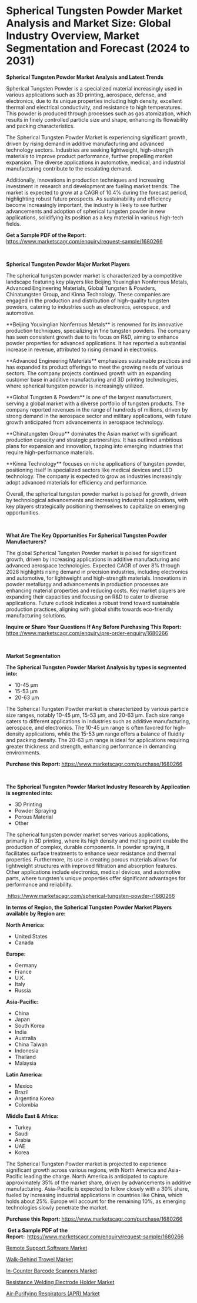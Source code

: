<p><h1>Spherical Tungsten Powder Market Analysis and Market Size: Global Industry Overview, Market Segmentation and Forecast (2024 to 2031)</h1></p><p><strong>Spherical Tungsten Powder Market Analysis and Latest Trends</strong></p>
<p><p>Spherical Tungsten Powder is a specialized material increasingly used in various applications such as 3D printing, aerospace, defense, and electronics, due to its unique properties including high density, excellent thermal and electrical conductivity, and resistance to high temperatures. This powder is produced through processes such as gas atomization, which results in finely controlled particle size and shape, enhancing its flowability and packing characteristics.</p><p>The Spherical Tungsten Powder Market is experiencing significant growth, driven by rising demand in additive manufacturing and advanced technology sectors. Industries are seeking lightweight, high-strength materials to improve product performance, further propelling market expansion. The diverse applications in automotive, medical, and industrial manufacturing contribute to the escalating demand.</p><p>Additionally, innovations in production techniques and increasing investment in research and development are fueling market trends. The market is expected to grow at a CAGR of 10.4% during the forecast period, highlighting robust future prospects. As sustainability and efficiency become increasingly important, the industry is likely to see further advancements and adoption of spherical tungsten powder in new applications, solidifying its position as a key material in various high-tech fields.</p></p>
<p><strong>Get a Sample PDF of the Report:&nbsp;</strong> <a href="https://www.marketscagr.com/enquiry/request-sample/1680266?utm_campaign=1573&utm_medium=2&utm_source=Github&utm_content=ia&utm_term=14102024&utm_id=spherical-tungsten-powder">https://www.marketscagr.com/enquiry/request-sample/1680266</a></p>
<p>&nbsp;</p>
<p><strong>Spherical Tungsten Powder Major Market Players</strong></p>
<p><p>The spherical tungsten powder market is characterized by a competitive landscape featuring key players like Beijing Youxinglian Nonferrous Metals, Advanced Engineering Materials, Global Tungsten & Powders, Chinatungsten Group, and Kinna Technology. These companies are engaged in the production and distribution of high-quality tungsten powders, catering to industries such as electronics, aerospace, and automotive.</p><p>**Beijing Youxinglian Nonferrous Metals** is renowned for its innovative production techniques, specializing in fine tungsten powders. The company has seen consistent growth due to its focus on R&D, aiming to enhance powder properties for advanced applications. It has reported a substantial increase in revenue, attributed to rising demand in electronics.</p><p>**Advanced Engineering Materials** emphasizes sustainable practices and has expanded its product offerings to meet the growing needs of various sectors. The company projects continued growth with an expanding customer base in additive manufacturing and 3D printing technologies, where spherical tungsten powder is increasingly utilized.</p><p>**Global Tungsten & Powders** is one of the largest manufacturers, serving a global market with a diverse portfolio of tungsten products. The company reported revenues in the range of hundreds of millions, driven by strong demand in the aerospace sector and military applications, with future growth anticipated from advancements in aerospace technology.</p><p>**Chinatungsten Group** dominates the Asian market with significant production capacity and strategic partnerships. It has outlined ambitious plans for expansion and innovation, tapping into emerging industries that require high-performance materials.</p><p>**Kinna Technology** focuses on niche applications of tungsten powder, positioning itself in specialized sectors like medical devices and LED technology. The company is expected to grow as industries increasingly adopt advanced materials for efficiency and performance.</p><p>Overall, the spherical tungsten powder market is poised for growth, driven by technological advancements and increasing industrial applications, with key players strategically positioning themselves to capitalize on emerging opportunities.</p></p>
<p>&nbsp;</p>
<p><strong>What Are The Key Opportunities For Spherical Tungsten Powder Manufacturers?</strong></p>
<p><p>The global Spherical Tungsten Powder market is poised for significant growth, driven by increasing applications in additive manufacturing and advanced aerospace technologies. Expected CAGR of over 8% through 2028 highlights rising demand in precision industries, including electronics and automotive, for lightweight and high-strength materials. Innovations in powder metallurgy and advancements in production processes are enhancing material properties and reducing costs. Key market players are expanding their capacities and focusing on R&D to cater to diverse applications. Future outlook indicates a robust trend toward sustainable production practices, aligning with global shifts towards eco-friendly manufacturing solutions.</p></p>
<p><strong>Inquire or Share Your Questions If Any Before Purchasing This Report:</strong> <a href="https://www.marketscagr.com/enquiry/pre-order-enquiry/1680266?utm_campaign=1573&utm_medium=2&utm_source=Github&utm_content=ia&utm_term=14102024&utm_id=spherical-tungsten-powder">https://www.marketscagr.com/enquiry/pre-order-enquiry/1680266</a></p>
<p>&nbsp;</p>
<p><strong>Market Segmentation</strong></p>
<p><strong>The Spherical Tungsten Powder Market Analysis by types is segmented into:</strong></p>
<p><ul><li>10-45 μm</li><li>15-53 μm</li><li>20-63 μm</li></ul></p>
<p><p>The Spherical Tungsten Powder market is characterized by various particle size ranges, notably 10-45 μm, 15-53 μm, and 20-63 μm. Each size range caters to different applications in industries such as additive manufacturing, aerospace, and electronics. The 10-45 μm range is often favored for high-density applications, while the 15-53 μm range offers a balance of fluidity and packing density. The 20-63 μm range is ideal for applications requiring greater thickness and strength, enhancing performance in demanding environments.</p></p>
<p><strong>Purchase this Report:&nbsp;</strong><a href="https://www.marketscagr.com/purchase/1680266?utm_campaign=1573&utm_medium=2&utm_source=Github&utm_content=ia&utm_term=14102024&utm_id=spherical-tungsten-powder">https://www.marketscagr.com/purchase/1680266</a></p>
<p>&nbsp;</p>
<p><strong>The Spherical Tungsten Powder Market Industry Research by Application is segmented into:</strong></p>
<p><ul><li>3D Printing</li><li>Powder Spraying</li><li>Porous Material</li><li>Other</li></ul></p>
<p><p>The spherical tungsten powder market serves various applications, primarily in 3D printing, where its high density and melting point enable the production of complex, durable components. In powder spraying, it facilitates surface treatments to enhance wear resistance and thermal properties. Furthermore, its use in creating porous materials allows for lightweight structures with improved filtration and absorption features. Other applications include electronics, medical devices, and automotive parts, where tungsten's unique properties offer significant advantages for performance and reliability.</p></p>
<p><a href="https://www.marketscagr.com/spherical-tungsten-powder-r1680266?utm_campaign=1573&utm_medium=2&utm_source=Github&utm_content=ia&utm_term=14102024&utm_id=spherical-tungsten-powder">&nbsp;https://www.marketscagr.com/spherical-tungsten-powder-r1680266</a></p>
<p><strong>In terms of Region, the Spherical Tungsten Powder Market Players available by Region are:</strong></p>
<p>
    <p> <strong> North America: </strong>
        <ul>
            <li>United States</li>
            <li>Canada</li>
        </ul>
        </p> 
    <p> <strong> Europe: </strong>
        <ul>
            <li>Germany</li>
            <li>France</li>
            <li>U.K.</li>
            <li>Italy</li>
            <li>Russia</li>
        </ul>
        </p> 
    <p> <strong> Asia-Pacific: </strong>
        <ul>
            <li>China</li>
            <li>Japan</li>
            <li>South Korea</li>
            <li>India</li>
            <li>Australia</li>
            <li>China Taiwan</li>
            <li>Indonesia</li>
            <li>Thailand</li>
            <li>Malaysia</li>
        </ul>
        </p> 
    <p> <strong> Latin America: </strong>
        <ul>
            <li>Mexico</li>
            <li>Brazil</li>
            <li>Argentina Korea</li>
            <li>Colombia</li>
        </ul>
        </p> 
    <p> <strong> Middle East & Africa: </strong>
        <ul>
            <li>Turkey</li>
            <li>Saudi</li>
            <li>Arabia</li>
            <li>UAE</li>
            <li>Korea</li>
        </ul>
    </p>
    </p>
<p><p>The Spherical Tungsten Powder market is projected to experience significant growth across various regions, with North America and Asia-Pacific leading the charge. North America is anticipated to capture approximately 35% of the market share, driven by advancements in additive manufacturing. Asia-Pacific is expected to follow closely with a 30% share, fueled by increasing industrial applications in countries like China, which holds about 25%. Europe will account for the remaining 10%, as emerging technologies slowly penetrate the market.</p></p>
<p><strong>Purchase this Report: </strong><a href="https://www.marketscagr.com/purchase/1680266?utm_campaign=1573&utm_medium=2&utm_source=Github&utm_content=ia&utm_term=14102024&utm_id=spherical-tungsten-powder">https://www.marketscagr.com/purchase/1680266</a></p>
<p>&nbsp;<strong>Get a Sample PDF of the Report:&nbsp;&nbsp;</strong><a href="https://www.marketscagr.com/enquiry/request-sample/1680266?utm_campaign=1573&utm_medium=2&utm_source=Github&utm_content=ia&utm_term=14102024&utm_id=spherical-tungsten-powder">https://www.marketscagr.com/enquiry/request-sample/1680266</a></p>
<p><strong></strong></p>
<p><p><a href="https://www.linkedin.com/pulse/deep-dive-remote-support-software-market-itstrends-fgqte?trk=public_post_embed_feed-article-content&utm_campaign=1573&utm_medium=2&utm_source=Github&utm_content=ia&utm_term=14102024&utm_id=spherical-tungsten-powder">Remote Support Software Market</a></p><p><a href="https://www.linkedin.com/pulse/walk-behind-trowel-market-trends-detailed-study-its-segmentation-q36xe?trk=public_post_embed_feed-article-content&utm_campaign=1573&utm_medium=2&utm_source=Github&utm_content=ia&utm_term=14102024&utm_id=spherical-tungsten-powder">Walk-Behind Trowel Market</a></p><p><a href="https://www.linkedin.com/pulse/in-counter-barcode-scanners-market-segmentation-in-depth-analysis-x9wre?trk=public_post_embed_feed-article-content&utm_campaign=1573&utm_medium=2&utm_source=Github&utm_content=ia&utm_term=14102024&utm_id=spherical-tungsten-powder">In-Counter Barcode Scanners Market</a></p><p><a href="https://www.linkedin.com/pulse/resistance-welding-electrode-holder-landscape-product-iycfe?trk=public_post_embed_feed-article-content&utm_campaign=1573&utm_medium=2&utm_source=Github&utm_content=ia&utm_term=14102024&utm_id=spherical-tungsten-powder">Resistance Welding Electrode Holder Market</a></p><p><a href="https://www.linkedin.com/pulse/air-purifying-respirators-apr-market-size-growth-industry-analysis-chgqe?trk=public_post_embed_feed-article-content&utm_campaign=1573&utm_medium=2&utm_source=Github&utm_content=ia&utm_term=14102024&utm_id=spherical-tungsten-powder">Air-Purifying Respirators (APR) Market</a></p></p>